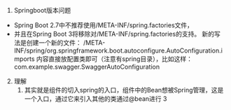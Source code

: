 1. Springboot版本问题
- Spring Boot 2.7中不推荐使用/META-INF/spring.factories文件，
- 并且在Spring Boot 3将移除对/META-INF/spring.factories的支持。 新的写法是创建一个新的文件：
  /META-INF/spring/org.springframework.boot.autoconfigure.AutoConfiguration.imports 内容直接放配置类即可（注意有spring目录），比如这样：
  com.example.swagger.SwaggerAutoConfiguration


2. 理解
    1. 其实就是组件的切入spring的入口，组件中的Bean想被Spring管理，这是一个入口，通过它来引入其他的类通过@bean进行
3